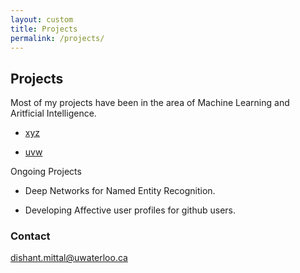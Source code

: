 ```yaml
---
layout: custom
title: Projects
permalink: /projects/
---
```


## Projects

Most of my projects have been in the area of Machine Learning and Aritficial Intelligence.

+ [xyz](https://dishant-mittal.github.io/user-user-collaborative-recommender-system)

+ [uvw](http://deerishi.github.io/graph-based-semi-supervised-learning/)

Ongoing Projects


+ Deep Networks for Named Entity Recognition.

+ Developing Affective user profiles for  github users. 



 
### Contact

[dishant.mittal@uwaterloo.ca](mailto:dishant.mittal@uwaterloo.ca)
